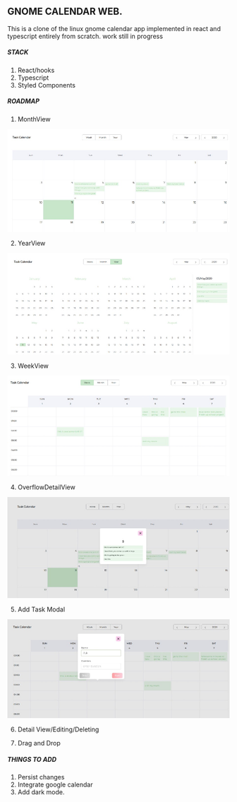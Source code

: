 ## GNOME CALENDAR WEB.

This is a clone of the linux gnome calendar app implemented in react and typescript entirely from scratch.
work still in progress

##### STACK

1. React/hooks
2. Typescript
3. Styled Components

##### ROADMAP

1. MonthView

![image](https://github.com/vanderkilu/gnome-calendar-web/blob/master/demo/calendar01.jpg)

2. YearView

![image](https://github.com/vanderkilu/gnome-calendar-web/blob/master/demo/calendar06.jpg)

3. WeekView

![image](https://github.com/vanderkilu/gnome-calendar-web/blob/master/demo/calendar05.jpg)

4. OverflowDetailView

![image](https://github.com/vanderkilu/gnome-calendar-web/blob/master/demo/calendar02.jpg)

5. Add Task Modal

![image](https://github.com/vanderkilu/gnome-calendar-web/blob/master/demo/calendar07.jpg)

6. Detail View/Editing/Deleting

7. Drag and Drop


##### THINGS TO ADD
1. Persist changes
2. Integrate google calendar
3. Add dark mode.
